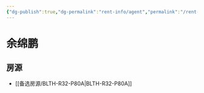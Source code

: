 ```yaml
---
{"dg-publish":true,"dg-permalink":"rent-info/agent","permalink":"/rent-info/agent/"}
---
```



# 余绵鹏

## 房源

- [[备选房源/BLTH-R32-P80A\|BLTH-R32-P80A]]

